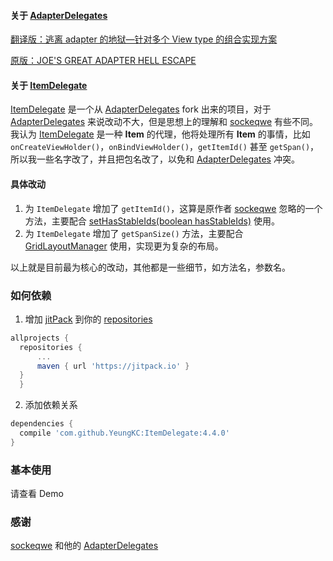 #### 关于 [AdapterDelegates](https://github.com/sockeqwe/AdapterDelegates)

[翻译版：逃离 adapter 的地狱—针对多个 View type 的组合实现方案](http://www.jcodecraeer.com/a/anzhuokaifa/androidkaifa/2015/0810/3282.html)

[原版：JOE'S GREAT ADAPTER HELL ESCAPE](http://hannesdorfmann.com/android/adapter-delegates)

#### 关于 [ItemDelegate](https://github.com/YeungKC/ItemDelegate)

[ItemDelegate](https://github.com/YeungKC/ItemDelegate) 是一个从 [AdapterDelegates](https://github.com/sockeqwe/AdapterDelegates) fork 出来的项目，对于 [AdapterDelegates](https://github.com/sockeqwe/AdapterDelegates) 来说改动不大，但是思想上的理解和 [sockeqwe](https://github.com/sockeqwe) 有些不同。
我认为 [ItemDelegate](https://github.com/YeungKC/ItemDelegate) 是一种 **Item** 的代理，他将处理所有 **Item** 的事情，比如 `onCreateViewHolder()`，`onBindViewHolder()`，`getItemId()` 甚至 `getSpan()`，所以我一些名字改了，并且把包名改了，以免和 [AdapterDelegates](https://github.com/sockeqwe/AdapterDelegates) 冲突。

#### 具体改动
1. 为 `ItemDelegate` 增加了 `getItemId()`，这算是原作者 [sockeqwe](https://github.com/sockeqwe) 忽略的一个方法，主要配合 [setHasStableIds(boolean hasStableIds)](https://developer.android.com/reference/android/support/v7/widget/RecyclerView.Adapter.html#setHasStableIds(boolean)) 使用。
2. 为 `ItemDelegate` 增加了 `getSpanSize()` 方法，主要配合 [GridLayoutManager](https://developer.android.com/reference/android/support/v7/widget/GridLayoutManager.html) 使用，实现更为复杂的布局。

以上就是目前最为核心的改动，其他都是一些细节，如方法名，参数名。

### 如何依赖
1. 增加 [jitPack](https://jitpack.io/) 到你的 [repositories](https://docs.gradle.org/current/userguide/artifact_dependencies_tutorial.html#sec:repositories_tutorial)
  ```groovy
  allprojects {
    repositories {
        ...
        maven { url 'https://jitpack.io' }
    }
    }
  ```
2. 添加依赖关系
  ```groovy
  dependencies {
    compile 'com.github.YeungKC:ItemDelegate:4.4.0'
  }
  ```

  ### 基本使用
请查看 Demo


### 感谢
[sockeqwe](https://github.com/sockeqwe) 和他的 [AdapterDelegates](https://github.com/sockeqwe/AdapterDelegates)
